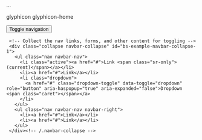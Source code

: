   ...

glyphicon glyphicon-home


<nav class="navbar navbar-inverse">
  <div class="container-fluid">
     <!-- Brand and toggle get grouped for better mobile display -->
     <div class="navbar-header">
       <button type="button" class="navbar-toggle collapsed" data-toggle="collapse" data-target="#bs-example-navbar-collapse-1" aria-expanded="false">
         <span class="sr-only">Toggle navigation</span>
         <span class="icon-bar"></span>
         <span class="icon-bar"></span>
         <span class="icon-bar"></span>
       </button>
       <a class="navbar-brand" href="#">
        <span class="glyphicon glyphicon-home" aria-hidden="true"></span>
       </a>
     </div>

     <!-- Collect the nav links, forms, and other content for toggling -->
     <div class="collapse navbar-collapse" id="bs-example-navbar-collapse-1">
       <ul class="nav navbar-nav">
         <li class="active"><a href="#">Link <span class="sr-only">(current)</span></a></li>
         <li><a href="#">Link</a></li>
         <li class="dropdown">
           <a href="#" class="dropdown-toggle" data-toggle="dropdown" role="button" aria-haspopup="true" aria-expanded="false">Dropdown <span class="caret"></span></a>
         </li>
       </ul>
       <ul class="nav navbar-nav navbar-right">
         <li><a href="#">Link</a></li>
         <li><a href="#">Link</a></li>
       </ul>
     </div><!-- /.navbar-collapse -->
   </div><!-- /.container-fluid -->
 </nav>
